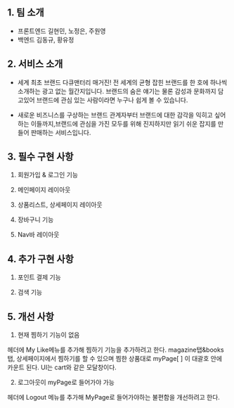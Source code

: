 ## 1. 팀 소개

- 프론트엔드
  길현민, 노정은, 주원영
- 백엔드
  김동규, 황유정

## 2. 서비스 소개

- 세계 최초 브랜드 다큐맨터리 매거진! 전 세계의 균형 잡힌 브랜드를 한 호에 하나씩 소개하는 광고 없는 월간지입니다. 브랜드의 숨은 얘기는 물론 감성과 문화까지 담고있어 브랜드에 관심 있는 사람이라면 누구나 쉽게 볼 수 있습니다.

- 새로운 비즈니스를 구상하는 브랜드 관계자부터 브랜드에 대한 감각을 익히고 싶어 하는 이들까지,브랜드에 관심을 가진 모두를 위해 진지하지만 읽기 쉬운 잡지를 만들어 판매하는 서비스입니다.

## 3. 필수 구현 사항

1. 회원가입 & 로그인 기능

2. 메인페이지 레이아웃

3. 상품리스트, 상세페이지 레이아웃

4. 장바구니 기능

5. Nav바 레이아웃

## 4. 추가 구현 사항

1. 포인트 결제 기능

2. 검색 기능

## 5. 개선 사항

1. 현재 찜하기 기능이 없음

헤더에 My Like메뉴를 추가해 찜하기 기능을 추가하려고 한다.
magazine탭&books탭, 상세페이지에서 찜하기를 할 수 있으며
찜한 상품대로 myPage[ ] 이 대괄호 안에 카운트 된다.
UI는 cart와 같은 모달창이다.

2. 로그아웃이 myPage로 들어가야 가능

헤더에 Logout 메뉴를 추가해 MyPage로 들어가야하는 불편함을 개선하려고 한다.
